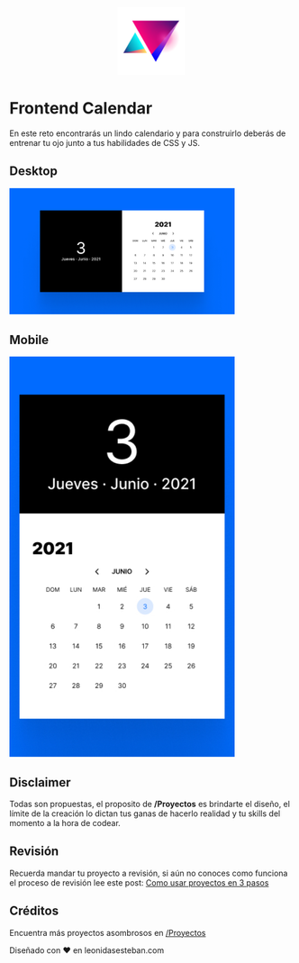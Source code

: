 <div align="center">
<img width="120px"  src="https://raw.githubusercontent.com/no-te-rindas/logo/main/Logo/LeonidasEsteban-destello-envolvente-cuadrada.png" />
</div>

# Frontend Calendar

En este reto encontrarás un lindo calendario y para construirlo deberás de entrenar tu ojo junto a tus habilidades de CSS y JS.


## Desktop

<img width="400px"  src="https://raw.githubusercontent.com/uxcristopher/imagenes/main/Readmes/frontend-calendar/desktop-calendario.jpg" />

## Mobile

<img width="400px"  src="https://raw.githubusercontent.com/uxcristopher/imagenes/main/Readmes/frontend-calendar/mobile-calendario.jpg" />

## Disclaimer

Todas son propuestas, el proposito de **/Proyectos** es brindarte el diseño, el límite de la creación lo dictan tus ganas de hacerlo realidad y tu skills del momento a la hora de codear.

## Revisión

Recuerda mandar tu proyecto a revisión, si aún no conoces como funciona el proceso de revisión lee este post: [Como usar proyectos en 3 pasos](https://leonidasesteban.com/blog/como-usar-proyectos-en-3-pasos)

## Créditos

Encuentra más proyectos asombrosos en [/Proyectos](https://leonidasesteban.com/proyectos)

Diseñado con ♥️ en leonidasesteban.com
